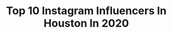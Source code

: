 ---
title: Top 10 Instagram Influencers In Houston In 2020
description: >-
  Find top Instagram influencers in Houston in 2020. Most popular hashtags: # #imissyallsomuch #babyfashionista #giveaway.
platform: Instagram
profiles:
  - username: "lauren_turton"
    fullname: >-
      LAUREN K TURTON
    location: "United States"
    followers: 2554
    engagement: 2151
    commentsToLikes: 0.058655
    id: ckap6patsgut30i78si8e2c9n
    verified: false
    hashtags: ""
  - username: "juanyyasminn"
    fullname: >-
      Juany Yasmin
    location: "United States"
    followers: 72924
    engagement: 826
    commentsToLikes: 0.098356
    id: ck0tyv6l5o70l0i19bh6lou6e
    verified: false
    hashtags: "#vaquera, #laninafresa, #dailyparenting, #mommyblogger"
  - username: "kxthyh"
    fullname: >-
      Kathy Huynh
    location: "United States"
    followers: 2206
    engagement: 2576
    commentsToLikes: 0.115940
    id: ckap6o06ggpiy0i78739oh8i5
    verified: false
    hashtags: "#icemikesbabyyy, #imissyallsomuch, #seniorszn, #happy22"
  - username: "diormoe"
    fullname: >-
      Moe
    location: "United States"
    followers: 12211
    engagement: 1318
    commentsToLikes: 0.063523
    id: ck0w2fxxuo5sb0i19n05kzduq
    verified: false
    hashtags: ""
  - username: "malinasutton"
    fullname: >-
      ★ Malina Sutton ★
    location: "United States"
    followers: 2243
    engagement: 3478
    commentsToLikes: 0.110821
    id: ckap4d3cn6t1h0i78ocrdxqef
    verified: false
    hashtags: ""
  - username: "kellsskellyy"
    fullname: >-
      Kels
    location: "United States"
    followers: 9760
    engagement: 1971
    commentsToLikes: 0.059919
    id: ck5ho4wcdoxuk0i11zulo26tn
    verified: false
    hashtags: ""
  - username: "artsynya"
    fullname: >-
      🇸🇽🇨🇳Nya Green🇹🇹
    location: "United States"
    followers: 7654
    engagement: 1881
    commentsToLikes: 0.063736
    id: ck9ha3861ayda0j78nfejiajm
    verified: false
    hashtags: ""
  - username: "_kringe_"
    fullname: >-
      KRINGE
    location: "United States"
    followers: 6457
    engagement: 1285
    commentsToLikes: 0.104811
    id: ck8wg0o4xgk1r0j78zvflymi7
    verified: false
    hashtags: ""
  - username: "ksalom"
    fullname: >-
      Katherine Salom
    location: "United States"
    followers: 513818
    engagement: 692
    commentsToLikes: 0.019599
    id: ck0w10b8agx790i193kdh84mj
    verified: false
    hashtags: "#ad, #nationalunicornday, #grabawineski, #flattenthecurve"
  - username: "primadawna_"
    fullname: >-
      🌸🌼 Donna 🌼🌸
    location: "United States"
    followers: 3112
    engagement: 1943
    commentsToLikes: 0.427299
    id: ckap83sjcmpdv0i78bg88n00d
    verified: false
    hashtags: "#macaroons, #macarons"
---
